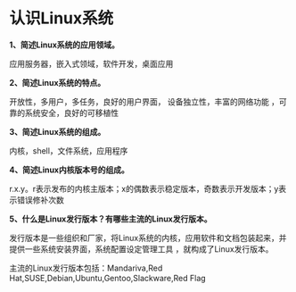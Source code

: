 # 认识Linux系统

**1、简述Linux系统的应用领域。**

应用服务器，嵌入式领域，软件开发，桌面应用

**2、简述Linux系统的特点。**

开放性，多用户，多任务，良好的用户界面， 设备独立性，丰富的网络功能 ，可靠的系统安全，良好的可移植性

**3、简述Linux系统的组成。**

内核，shell，文件系统，应用程序

**4、简述Linux内核版本号的组成。**

r.x.y。r表示发布的内核主版本；x的偶数表示稳定版本，奇数表示开发版本；y表示错误修补次数

**5、什么是Linux发行版本？有哪些主流的Linux发行版本。**

发行版本是一些组织和厂家，将Linux系统的内核，应用软件和文档包装起来，并提供一些系统安装界面，系统配置设定管理工具 ，就构成了Linux发行版本。

主流的Linux发行版本包括：Mandariva,Red Hat,SUSE,Debian,Ubuntu,Gentoo,Slackware,Red Flag